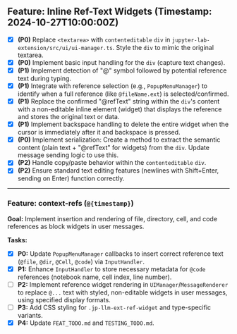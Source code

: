 ## Feature: Inline Ref-Text Widgets (Timestamp: 2024-10-27T10:00:00Z)
- [x] **(P0)** Replace `<textarea>` with `contenteditable` `div` in `jupyter-lab-extension/src/ui/ui-manager.ts`. Style the `div` to mimic the original textarea.
- [x] **(P0)** Implement basic input handling for the `div` (capture text changes).
- [x] **(P1)** Implement detection of "@" symbol followed by potential reference text during typing.
- [x] **(P1)** Integrate with reference selection (e.g., `PopupMenuManager`) to identify when a full reference (like `@fileName.ext`) is selected/confirmed.
- [x] **(P1)** Replace the confirmed "@refText" string within the `div`'s content with a non-editable inline element (widget) that displays the reference and stores the original text or data.
- [x] **(P1)** Implement backspace handling to delete the entire widget when the cursor is immediately after it and backspace is pressed.
- [x] **(P0)** Implement serialization: Create a method to extract the semantic content (plain text + "@refText" for widgets) from the `div`. Update message sending logic to use this.
- [x] **(P2)** Handle copy/paste behavior within the `contenteditable` `div`.
- [x] **(P2)** Ensure standard text editing features (newlines with Shift+Enter, sending on Enter) function correctly.

---

### Feature: context-refs (`@{timestamp}`)

**Goal:** Implement insertion and rendering of file, directory, cell, and code references as block widgets in user messages.

**Tasks:**
- [x] **P0:** Update `PopupMenuManager` callbacks to insert correct reference text (`@file`, `@dir`, `@Cell`, `@code`) via `InputHandler`.
- [x] **P1:** Enhance `InputHandler` to store necessary metadata for `@code` references (notebook name, cell index, line number).
- [ ] **P2:** Implement reference widget rendering in `UIManager`/`MessageRenderer` to replace `@...` text with styled, non-editable widgets in user messages, using specified display formats.
- [ ] **P3:** Add CSS styling for `.jp-llm-ext-ref-widget` and type-specific variants.
- [x] **P4:** Update `FEAT_TODO.md` and `TESTING_TODO.md`.
